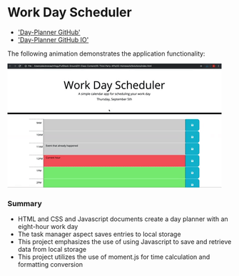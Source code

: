 # Work Day Scheduler

- ['Day-Planner GitHub'](https://github.com/gpaul12/UNC-VIRT-FSF-PT-01-2023-U-LOLC-MTTH-Mod-5-Challenge)
- ['Day-Planner GitHub IO']()

The following animation demonstrates the application functionality:

![A user clicks on slots on the color-coded calendar and edits the events.](./Assets/05-third-party-apis-homework-demo.gif)

### Summary

- HTML and CSS and Javascript documents create a day planner with an eight-hour work day
- The task manager aspect saves entries to local storage
- This project emphasizes the use of using Javascript to save and retrieve data from local storage
- This project utilizes the use of moment.js for time calculation and formatting conversion
